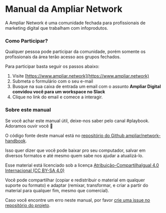 # Manual da Ampliar Network

A Ampliar Network é uma comunidade fechada para profissionais de marketing digital que trabalham com infoprodutos.

### Como Participar?

Qualquer pessoa pode participar da comunidade, porém somente os profissionais da área terão acesso aos grupos fechados.

Para participar basta seguir os passos abaixo:

1. Visite [https://www.ampliar.network](https://www.ampliar.network)
2. Submeta o formulário com o seu e-mail
3. Busque na sua caixa de entrada um email com o assunto **Ampliar Digital convidou você para um workspace no Slack**
4. Clique no link do email e comece a interagir.

### Sobre este manual

Se você achar este manual útil, deixe-nos saber pelo canal \#playbook. Adoramos ouvir você 💫

O código fonte deste manual está no [repositório do Github ampliar/network-handbook](https://github.com/ampliar/network-handbook).

Isso quer dizer que você pode baixar pro seu computador, salvar em diversos formatos e até mesmo quem sabe nos ajudar a atualizá-lo.

Esse material está licenciado sob a licença [Atribuição-CompartilhaIgual 4.0 Internacional \(CC BY-SA 4.0\)](https://creativecommons.org/licenses/by-sa/4.0/deed.pt_BR)

Você pode compartilhar \(copiar e redistribuir o material em qualquer suporte ou formato\) e adaptar \(remixar, transformar, e criar a partir do material para qualquer fim, mesmo que comercial\).

Caso você encontre um erro neste manual, por favor [crie uma issue no repositório do projeto](https://github.com/ampliar/network-handbook/issues/new).

